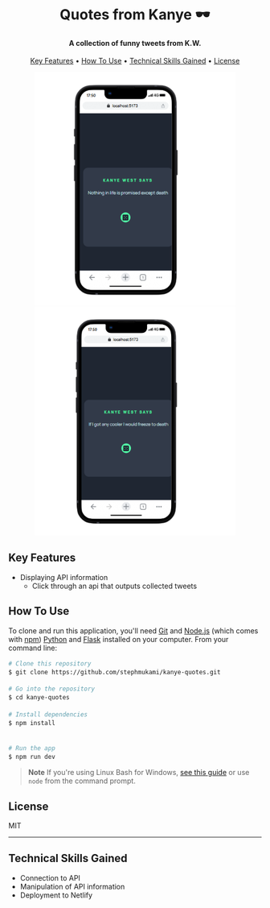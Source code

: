 
<h1 align="center">
  Quotes from Kanye 🕶
  <br>
</h1>

<h4 align="center">A collection of funny tweets from K.W.</h4>
<p align="center">
  <a href="#key-features">Key Features</a> •
  <a href="#how-to-use">How To Use</a> •
  <a href="#tech-skills">Technical Skills Gained</a> •
  <a href="#license">License</a>
</p>
<div align="center">
  
  <img src="https://github.com/stephmukami/kanye-quotes/blob/master/project-pics/kanye1.PNG" width="400">
  <img src="https://github.com/stephmukami/kanye-quotes/blob/master/project-pics/kanye2.PNG" width="400">
</div>


## Key Features

* Displaying API information
  - Click through an api that outputs collected tweets


## How To Use

To clone and run this application, you'll need [Git](https://git-scm.com) and [Node.js](https://nodejs.org/en/download/) (which comes with [npm](http://npmjs.com)) [Python](https://www.python.org/downloads/) and [Flask](https://flask.palletsprojects.com/en/stable/installation/) installed on your computer. From your command line:

```bash
# Clone this repository
$ git clone https://github.com/stephmukami/kanye-quotes.git

# Go into the repository
$ cd kanye-quotes

# Install dependencies
$ npm install


# Run the app
$ npm run dev


```

> **Note**
> If you're using Linux Bash for Windows, [see this guide](https://www.howtogeek.com/261575/how-to-run-graphical-linux-desktop-applications-from-windows-10s-bash-shell/) or use `node` from the command prompt.

## License

MIT

---
## Technical Skills Gained
- Connection to API
- Manipulation of API information
- Deployment to Netlify

